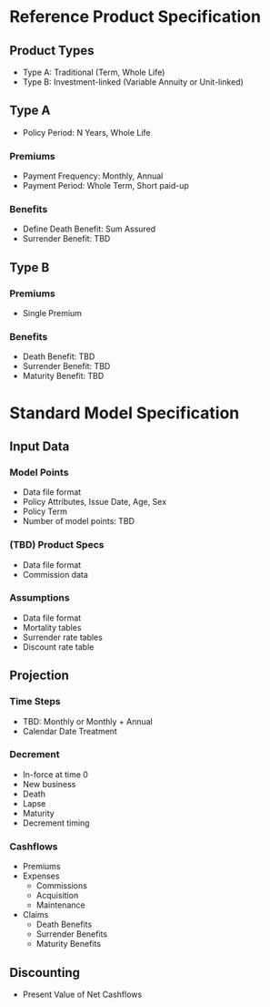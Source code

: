 # Reference Product Specification

## Product Types

* Type A: Traditional (Term, Whole Life)
* Type B: Investment-linked (Variable Annuity or Unit-linked) 

## Type A

* Policy Period: N Years, Whole Life

### Premiums
* Payment Frequency: Monthly, Annual
* Payment Period: Whole Term, Short paid-up

### Benefits
* Define Death Benefit: Sum Assured 
* Surrender Benefit: TBD

## Type B
### Premiums
* Single Premium
### Benefits
* Death Benefit: TBD
* Surrender Benefit: TBD
* Maturity Benefit: TBD

# Standard Model Specification

## Input Data

### Model Points
* Data file format
* Policy Attributes, Issue Date, Age, Sex
* Policy Term
* Number of model points: TBD

### (TBD) Product Specs 
* Data file format
* Commission data

### Assumptions
* Data file format
* Mortality tables
* Surrender rate tables
* Discount rate table

## Projection

### Time Steps
* TBD: Monthly or Monthly + Annual
* Calendar Date Treatment

### Decrement
* In-force at time 0
* New business
* Death
* Lapse
* Maturity
* Decrement timing

### Cashflows
* Premiums
* Expenses
  * Commissions
  * Acquisition
  * Maintenance
* Claims
  * Death Benefits
  * Surrender Benefits
  * Maturity Benefits

## Discounting

* Present Value of Net Cashflows






